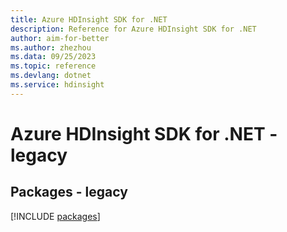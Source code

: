 ```yaml
---
title: Azure HDInsight SDK for .NET
description: Reference for Azure HDInsight SDK for .NET
author: aim-for-better
ms.author: zhezhou
ms.data: 09/25/2023
ms.topic: reference
ms.devlang: dotnet
ms.service: hdinsight
---
```

# Azure HDInsight SDK for .NET - legacy
## Packages - legacy
[!INCLUDE [packages](hdinsight-index.md)]
